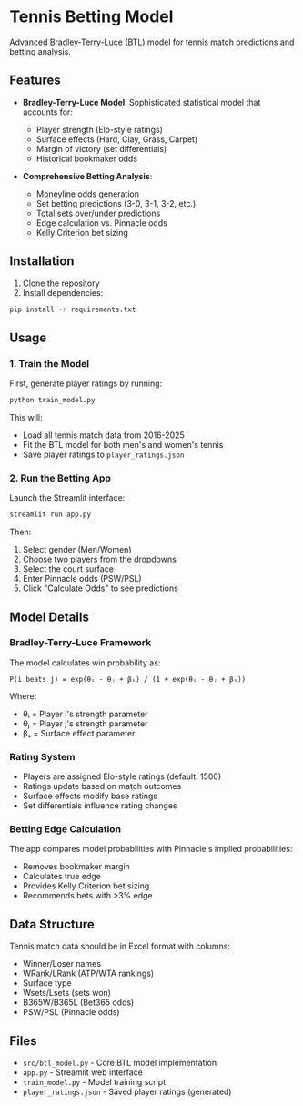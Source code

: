 # Tennis Betting Model

Advanced Bradley-Terry-Luce (BTL) model for tennis match predictions and betting analysis.

## Features

- **Bradley-Terry-Luce Model**: Sophisticated statistical model that accounts for:
  - Player strength (Elo-style ratings)
  - Surface effects (Hard, Clay, Grass, Carpet)
  - Margin of victory (set differentials)
  - Historical bookmaker odds

- **Comprehensive Betting Analysis**:
  - Moneyline odds generation
  - Set betting predictions (3-0, 3-1, 3-2, etc.)
  - Total sets over/under predictions
  - Edge calculation vs. Pinnacle odds
  - Kelly Criterion bet sizing

## Installation

1. Clone the repository
2. Install dependencies:
```bash
pip install -r requirements.txt
```

## Usage

### 1. Train the Model

First, generate player ratings by running:

```bash
python train_model.py
```

This will:
- Load all tennis match data from 2016-2025
- Fit the BTL model for both men's and women's tennis
- Save player ratings to `player_ratings.json`

### 2. Run the Betting App

Launch the Streamlit interface:

```bash
streamlit run app.py
```

Then:
1. Select gender (Men/Women)
2. Choose two players from the dropdowns
3. Select the court surface
4. Enter Pinnacle odds (PSW/PSL)
5. Click "Calculate Odds" to see predictions

## Model Details

### Bradley-Terry-Luce Framework

The model calculates win probability as:

```
P(i beats j) = exp(θᵢ - θⱼ + βₛ) / (1 + exp(θᵢ - θⱼ + βₛ))
```

Where:
- θᵢ = Player i's strength parameter
- θⱼ = Player j's strength parameter  
- βₛ = Surface effect parameter

### Rating System

- Players are assigned Elo-style ratings (default: 1500)
- Ratings update based on match outcomes
- Surface effects modify base ratings
- Set differentials influence rating changes

### Betting Edge Calculation

The app compares model probabilities with Pinnacle's implied probabilities:
- Removes bookmaker margin
- Calculates true edge
- Provides Kelly Criterion bet sizing
- Recommends bets with >3% edge

## Data Structure

Tennis match data should be in Excel format with columns:
- Winner/Loser names
- WRank/LRank (ATP/WTA rankings)
- Surface type
- Wsets/Lsets (sets won)
- B365W/B365L (Bet365 odds)
- PSW/PSL (Pinnacle odds)

## Files

- `src/btl_model.py` - Core BTL model implementation
- `app.py` - Streamlit web interface
- `train_model.py` - Model training script
- `player_ratings.json` - Saved player ratings (generated)

